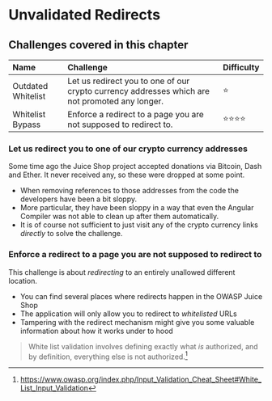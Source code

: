 # Unvalidated Redirects

## Challenges covered in this chapter

| Name               | Challenge                                                                                      | Difficulty               |
|:-------------------|:-----------------------------------------------------------------------------------------------|:-------------------------|
| Outdated Whitelist | Let us redirect you to one of our crypto currency addresses which are not promoted any longer. | ⭐                   |
| Whitelist Bypass   | Enforce a redirect to a page you are not supposed to redirect to.                              | ⭐⭐⭐⭐ |

### Let us redirect you to one of our crypto currency addresses

Some time ago the Juice Shop project accepted donations via Bitcoin,
Dash and Ether. It never received any, so these were dropped at some
point.

* When removing references to those addresses from the code the
  developers have been a bit sloppy.
* More particular, they have been sloppy in a way that even the Angular
  Compiler was not able to clean up after them automatically.
* It is of course not sufficient to just visit any of the crypto
  currency links _directly_ to solve the challenge.

### Enforce a redirect to a page you are not supposed to redirect to

This challenge is about _redirecting_ to an entirely unallowed different
location.

* You can find several places where redirects happen in the OWASP Juice
  Shop
* The application will only allow you to redirect to _whitelisted_ URLs
* Tampering with the redirect mechanism might give you some valuable
  information about how it works under to hood

> White list validation involves defining exactly what _is_ authorized,
> and by definition, everything else is not authorized.[^1]

[^1]: https://www.owasp.org/index.php/Input_Validation_Cheat_Sheet#White_List_Input_Validation
